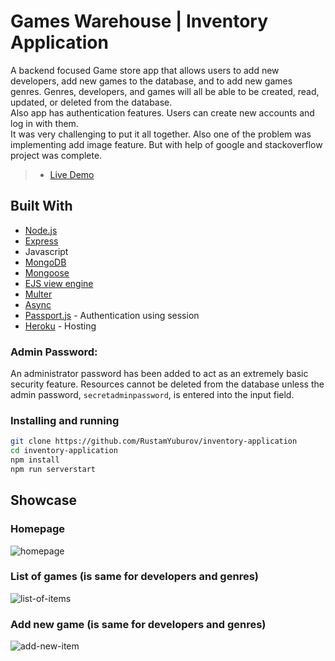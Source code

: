 # Games Warehouse | Inventory Application

A backend focused Game store app that allows users to add new developers, add new games to the database, and to add new games genres. Genres, developers, and games will all be able to be created, read, updated, or deleted from the database.<br />
Also app has authentication features. Users can create new accounts and log in with them.<br />
It was very challenging to put it all together. Also one of the problem was implementing add image feature. But with help of google and stackoverflow project was complete.

> - [Live Demo](https://radiant-coast-44842.herokuapp.com/)

## Built With

- [Node.js](https://nodejs.org/)
- [Express](https://expressjs.com/)
- Javascript
- [MongoDB](https://www.mongodb.com)
- [Mongoose](https://mongoosejs.com/)
- [EJS view engine](https://ejs.co/)
- [Multer](https://www.npmjs.com/package/multer)
- [Async](caolan.github.io/async/)
- [Passport.js](http://www.passportjs.org/) - Authentication using session
- [Heroku](https://www.heroku.com/) - Hosting

### Admin Password:

An administrator password has been added to act as an extremely basic security feature. Resources cannot be deleted from the database unless the admin password, `secretadminpassword`, is entered into the input field.

### Installing and running

```bash
git clone https://github.com/RustamYuburov/inventory-application
cd inventory-application
npm install
npm run serverstart
```

## Showcase

### Homepage

![homepage](https://user-images.githubusercontent.com/66270461/144750617-282280e8-85e9-41a2-894c-9b7d68b00c87.png)

### List of games (is same for developers and genres)

![list-of-items](https://user-images.githubusercontent.com/66270461/144750620-72253e42-1897-476b-a50b-f227c1ae9d7c.png)

### Add new game (is same for developers and genres)

![add-new-item](https://user-images.githubusercontent.com/66270461/144750621-92f407e6-9547-4c9d-87e1-aa100a7f6272.png)
